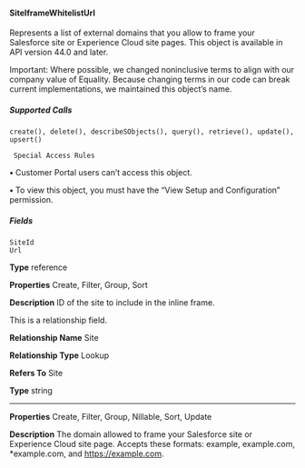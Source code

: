 #### SiteIframeWhitelistUrl

Represents a list of external domains that you allow to frame your Salesforce site or Experience Cloud site pages. This object is available
in API version 44.0 and later.

Important: Where possible, we changed noninclusive terms to align with our company value of Equality. Because changing
terms in our code can break current implementations, we maintained this object’s name.

##### Supported Calls
```
create(), delete(), describeSObjects(), query(), retrieve(), update(), upsert()

 Special Access Rules

```
**•** Customer Portal users can’t access this object.

**•** To view this object, you must have the “View Setup and Configuration” permission.

##### Fields

```
SiteId
Url

```

**Type**
reference

**Properties**
Create, Filter, Group, Sort

**Description**
ID of the site to include in the inline frame.

This is a relationship field.

**Relationship Name**
Site

**Relationship Type**
Lookup

**Refers To**
Site

**Type**
string


-----

**Properties**
Create, Filter, Group, Nillable, Sort, Update

**Description**
The domain allowed to frame your Salesforce site or Experience Cloud site page.
Accepts these formats: example, example.com, *example.com, and
https://example.com.
